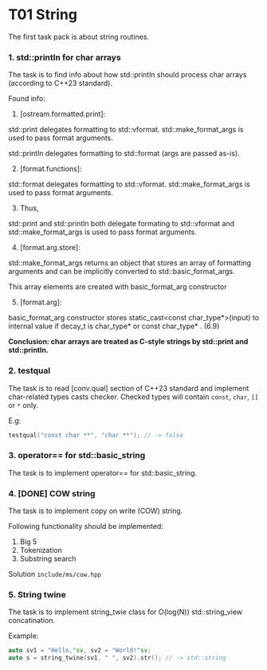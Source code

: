 # T01 String

The first task pack is about string routines.

### 1. std::println for char arrays

The task is to find info about how std::println should process char arrays (according to C++23 standard).

Found info:

1) [ostream.formatted.print]:

std::print delegates formatting to std::vformat. std::make_format_args is used to pass format arguments.

std::println delegates formatting to std::format (args are passed as-is).

2) [format.functions]:

std::format delegates formatting to std::vformat. std::make_format_args is used to pass format arguments.

3) Thus,

std::print and std::println both delegate formating to std::vformat and std::make_format_args is used to pass format arguments.

4) [format.arg.store]:
 
std::make_format_args returns an object that stores an array of formatting arguments and can be implicitly converted to std::basic_format_args<Context>.

This array elements are created with basic_format_arg<Context> constructor

5) [format.arg]:

basic_format_arg constructor stores static_cast<const char_type*>(input) to internal value if decay_t<TD> is char_type* or const char_type* . (6.9)

__Conclusion: char arrays are treated as C-style strings by std::print and std::println.__

### 2. testqual

The task is to read [conv.qual] section of C++23 standard and implement char-related types casts checker. Checked types will contain `const`, `char`, `[]` or `*` only.

E.g:

```C++
testqual("const char **", "char **"); // -> false
```

### 3. operator== for std::basic_string

The task is to implement operator== for std::basic_string.

### 4. [DONE] COW string

The task is to implement copy on write (COW) string.

Following functionality should be implemented:

1) Big 5
2) Tokenization
3) Substring search

Solution `include/ms/cow.hpp`

### 5. String twine

The task is to implement string_twie class for O(log(N)) std::string_view concatination.

Example:

```C++
auto sv1 = "Hello,"sv, sv2 = "World!"sv;
auto s = string_twine(sv1, " ", sv2).str(); // -> std::string
```
